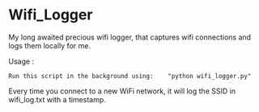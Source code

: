 # Wifi_Logger
My long awaited precious wifi logger, that captures wifi connections and logs them locally for me.

Usage :

    Run this script in the background using:    "python wifi_logger.py"

Every time you connect to a new WiFi network, it will log the SSID in wifi_log.txt with a timestamp.
